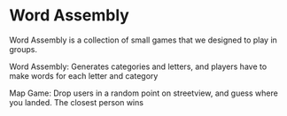 # Word Assembly
Word Assembly is a collection of small games that we designed to play in groups. 

Word Assembly: Generates categories and letters, and players have to make words for each letter and category

Map Game: Drop users in a random point on streetview, and guess where you landed. The closest person wins